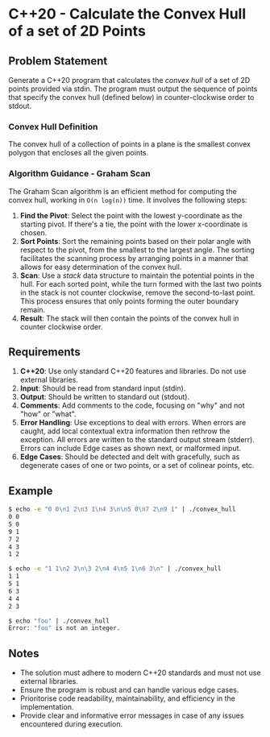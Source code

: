 # C++20 - Calculate the Convex Hull of a set of 2D Points

## Problem Statement

Generate a C++20 program that calculates the *convex hull* of a set of 2D points provided via stdin. The program must output the sequence of points that specify the convex hull (defined below) in counter-clockwise order to stdout.

### Convex Hull Definition

The convex hull of a collection of points in a plane is the smallest convex polygon that encloses all the given points.

### Algorithm Guidance - Graham Scan

The Graham Scan algorithm is an efficient method for computing the convex hull, working in `O(n log(n))` time. It involves the following steps:

1. **Find the Pivot**: Select  the point with the lowest y-coordinate as the starting pivot. If there's a tie, the point with the lower x-coordinate is chosen.
1. **Sort Points**: Sort the remaining points based on their polar angle with respect to the pivot, from the smallest to the largest angle. The sorting facilitates the scanning process by arranging points in a manner that allows for easy determination of the convex hull.
1. **Scan**: Use a _stack_ data structure to maintain the potential points in the hull. For each sorted point, while the turn formed with the last two points in the stack is not counter clockwise, remove the second-to-last point. This process ensures that only points forming the outer boundary remain.
1. **Result**: The stack will then contain the points of the convex hull in counter clockwise order.

## Requirements

1. **C++20**: Use only standard C++20 features and libraries. Do not use external libraries.
1. **Input**: Should be read from standard input (stdin).
1. **Output**: Should be written to standard out (stdout).
1. **Comments**: Add comments to the code, focusing on "why" and not "how" or "what".
1. **Error Handling**: Use exceptions to deal with errors. When errors are caught, add local contextual extra information then rethrow the exception. All errors are written to the standard output stream (stderr). Errors can include Edge cases as shown next, or malformed input.
1. **Edge Cases**: Should be detected and delt with gracefully, such as degenerate cases of one or two points, or a set of colinear points, etc.

## Example

```bash
$ echo -e "0 0\n1 2\n3 1\n4 3\n\n5 0\n7 2\n9 1" | ./convex_hull
0 0 
5 0 
9 1
7 2
4 3
1 2

$ echo -e "1 1\n2 3\n\3 2\n4 4\n5 1\n6 3\n" | ./convex_hull
1 1
5 1
6 3
4 4
2 3

$ echo "foo" | ./convex_hull
Error: "foo" is not an integer.
```

## Notes

* The solution must adhere to modern C++20 standards and must not use external libraries.
* Ensure the program is robust and can handle various edge cases.
* Prioritorise code readability, maintainability, and efficiency in the implementation.
* Provide clear and informative error messages in case of any issues encountered during execution.




